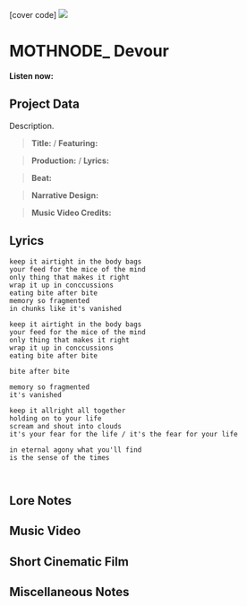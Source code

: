 [cover code] ![](57175019_319474918741616_8502199518755923887_n.jpg)

# MOTHNODE_ Devour

**Listen now:** 

## Project Data

Description.

> **Title:**  / **Featuring:** 

> **Production:**  / **Lyrics:** 

> **Beat:**

> **Narrative Design:**

> **Music Video Credits:**


## Lyrics

```
keep it airtight in the body bags
your feed for the mice of the mind
only thing that makes it right
wrap it up in conccussions
eating bite after bite 
memory so fragmented 
in chunks like it's vanished

keep it airtight in the body bags
your feed for the mice of the mind
only thing that makes it right
wrap it up in conccussions
eating bite after bite

bite after bite 

memory so fragmented 
it's vanished

keep it allright all together
holding on to your life
scream and shout into clouds
it's your fear for the life / it's the fear for your life

in eternal agony what you'll find
is the sense of the times



```

## Lore Notes

## Music Video

## Short Cinematic Film

## Miscellaneous Notes
